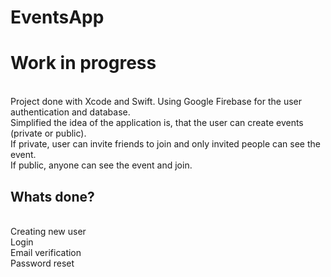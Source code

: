# EventsApp
# Work in progress
<br>
Project done with Xcode and Swift. Using Google Firebase for the user authentication and database.
<br>
Simplified the idea of the application is, that the user can create events (private or public).
<br>
If private, user can invite friends to join and only invited people can see the event.
<br>
If public, anyone can see the event and join.
<br>
<h2>Whats done?</h2>
<br>
Creating new user
<br>
Login
<br>
Email verification
<br>
Password reset
